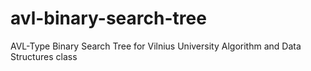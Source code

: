 # avl-binary-search-tree
AVL-Type Binary Search Tree for Vilnius University Algorithm and Data Structures class
